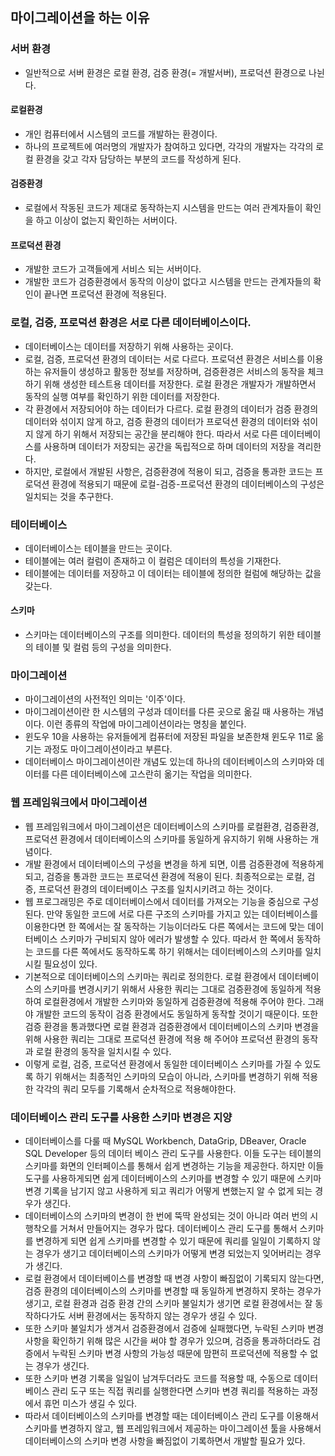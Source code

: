 ## 마이그레이션을 하는 이유

### 서버 환경
- 일반적으로 서버 환경은 로컬 환경, 검증 환경(= 개발서버), 프로덕션 환경으로 나뉜다.

#### 로컬환경
- 개인 컴퓨터에서 시스템의 코드를 개발하는 환경이다.
- 하나의 프로젝트에 여러명의 개발자가 참여하고 있다면, 각각의 개발자는 각각의 로컬 환경을 갖고 각자 담당하는 부분의 코드를 작성하게 된다.

#### 검증환경
- 로컬에서 작동된 코드가 제대로 동작하는지 시스템을 만드는 여러 관계자들이 확인을 하고 이상이 없는지 확인하는 서버이다.

#### 프로덕션 환경
- 개발한 코드가 고객들에게 서비스 되는 서버이다.
- 개발한 코드가 검증환경에서 동작의 이상이 없다고 시스템을 만드는 관계자들의 확인이 끝나면 프로덕션 환경에 적용된다.

### 로컬, 검증, 프로덕션 환경은 서로 다른 데이터베이스이다.
- 데이터베이스는 데이터를 저장하기 위해 사용하는 곳이다.
- 로컬, 검증, 프로덕션 환경의 데이터는 서로 다르다. 프로덕션 환경은 서비스를 이용하는 유저들이 생성하고 활동한 정보를 저장하며, 검증환경은 서비스의 동작을 체크하기 위해 생성한 테스트용 데이터를 저장한다. 로컬 환경은 개발자가 개발하면서 동작의 실행 여부를 확인하기 위한 데이터를 저장한다.
- 각 환경에서 저장되어야 하는 데이터가 다르다. 로컬 환경의 데이터가 검증 환경의 데이터와 섞이지 않게 하고, 검증 환경의 데이터가 프로덕션 환경의 데이터와 섞이지 않게 하기 위해서 저장되는 공간을 분리해야 한다. 따라서 서로 다른 데이터베이스를 사용하며 데이터가 저장되는 공간을 독립적으로 하며 데이터의 저장을 격리한다.
- 하지만, 로컬에서 개발된 사항은, 검증환경에 적용이 되고, 검증을 통과한 코드는 프로덕션 환경에 적용되기 때문에 로컬-검증-프로덕션 환경의 데이터베이스의 구성은 일치되는 것을 추구한다.

### 테이터베이스
- 데이터베이스는 테이블을 만드는 곳이다.
- 테이블에는 여러 컬럼이 존재하고 이 컬럼은 데이터의 특성을 기재한다.
- 테이블에는 데이터를 저장하고 이 데이터는 테이블에 정의한 컬럼에 해당하는 값을 갖는다.

#### 스키마
- 스키마는 데이터베이스의 구조를 의미한다. 데이터의 특성을 정의하기 위한 테이블의 테이블 및 컬럼 등의 구성을 의미한다.

### 마이그레이션
- 마이그레이션의 사전적인 의미는 '이주'이다.
- 마이그레이션이란 한 시스템의 구성과 데이터를 다른 곳으로 옮길 때 사용하는 개념이다. 이런 종류의 작업에 마이그레이션이라는 명칭을 붙인다.
- 윈도우 10을 사용하는 유저들에게 컴퓨터에 저장된 파일을 보존한채 윈도우 11로 옮기는 과정도 마이그레이션이라고 부른다.
- 데이터베이스 마이그레이션이란 개념도 있는데 하나의 데이터베이스의 스키마와 데이터를 다른 데이터베이스에 고스란히 옮기는 작업을 의미한다.

### 웹 프레임워크에서 마이그레이션
- 웹 프레임워크에서 마이그레이션은 데이터베이스의 스키마를 로컬환경, 검증환경, 프로덕션 환경에서 데이터베이스의 스키마를 동일하게 유지하기 위해 사용하는 개념이다.
- 개발 환경에서 데이터베이스의 구성을 변경을 하게 되면, 이름 검증환경에 적용하게 되고, 검증을 통과한 코드는 프로덕션 환경에 적용이 된다. 최종적으로는 로컬, 검증, 프로덕션 환경의 데이터베이스 구조를 일치시키려고 하는 것이다.
- 웹 프로그래밍은 주로 데이터베이스에서 데이터를 가져오는 기능을 중심으로 구성된다. 만약 동일한 코드에 서로 다른 구조의 스키마를 가지고 있는 데이터베이스를 이용한다면 한 쪽에서는 잘 동작하는 기능이더라도 다른 쪽에서는 코드에 맞는 데이터베이스 스키마가 구비되지 않아 에러가 발생할 수 있다. 따라서 한 쪽에서 동작하는 코드를 다른 쪽에서도 동작하도록 하기 위해서는 데이터베이스의 스키마를 일치시킬 필요성이 있다.
- 기본적으로 데이터베이스의 스키마는 쿼리로 정의한다. 로컬 환경에서 데이터베이스의 스키마를 변경시키기 위해서 사용한 쿼리는 그대로 검증환경에 동일하게 적용하여 로컬환경에서 개발한 스키마와 동일하게 검증환경에 적용해 주어야 한다. 그래야 개발한 코드의 동작이 검증 환경에서도 동일하게 동작할 것이기 때문이다. 또한 검증 환경을 통과했다면 로컬 환경과 검증환경에서 데이터베이스의 스키마 변경을 위해 사용한 쿼리는 그대로 프로덕션 환경에 적용 해 주어야 프로덕션 환경의 동작과 로컬 환경의 동작을 일치시킬 수 있다.
- 이렇게 로컬, 검증, 프로덕션 환경에서 동일한 데이터베이스 스키마를 가질 수 있도록 하기 위해서는 최종적인 스키마의 모습이 아니라, 스키마를 변경하기 위해 적용한 각각의 쿼리 모두를 기록해서 순차적으로 적용해야한다.

### 데이터베이스 관리 도구를 사용한 스키마 변경은 지양
- 데이터베이스를 다룰 때 MySQL Workbench, DataGrip, DBeaver, Oracle SQL Developer 등의 데이터 베이스 관리 도구를 사용한다. 이들 도구는 테이블의 스키마를 화면의 인터페이스를 통해서 쉽게 변경하는 기능을 제공한다. 하지만 이들 도구를 사용하게되면 쉽게 데이터베이스의 스키마를 변경할 수 있기 때문에 스키마 변경 기록을 남기지 않고 사용하게 되고 쿼리가 어떻게 변했는지 알 수 없게 되는 경우가 생긴다.
- 데이터베이스의 스키마의 변경이 한 번에 뚝딱 완성되는 것이 아니라 여러 번의 시행착오를 거쳐서 만들어지는 경우가 많다. 데이터베이스 관리 도구를 통해서 스키마를 변경하게 되면 쉽게 스키마를 변경할 수 있기 때문에 쿼리를 일일이 기록하지 않는 경우가 생기고 데이터베이스의 스키마가 어떻게 변경 되었는지 잊어버리는 경우가 생긴다.
- 로컬 환경에서 데이터베이스를 변경할 때 변경 사항이 빠짐없이 기록되지 않는다면, 검증 환경의 데이터베이스의 스키마를 변경할 때 동일하게 변경하지 못하는 경우가 생기고, 로컬 환경과 검증 환경 간의 스키마 불일치가 생기면 로컬 환경에서는 잘 동작하다가도 서버 환경에서는 동작하지 않는 경우가 생길 수 있다.
- 또한 스키마 불일치가 생겨서 검증환경에서 검증에 실패했다면, 누락된 스키마 변경 사항을 확인하기 위해 많은 시간을 써야 할 경우가 있으며, 검증을 통과하더라도 검증에서 누락된 스키마 변경 사항의 가능성 때문에 맘편히 프로덕션에 적용할 수 없는 경우가 생긴다.
- 또한 스키마 변경 기록을 일일이 남겨두더라도 코드를 적용할 때, 수동으로 데이터베이스 관리 도구 또는 직접 쿼리를 실행한다면 스키마 변경 쿼리를 적용하는 과정에서 휴먼 미스가 생길 수 있다.
- 따라서 데이터베이스의 스키마를 변경할 때는 데이터베이스 관리 도구를 이용해서 스키마를 변경하지 않고, 웹 프레임워크에서 제공하는 마이그레이션 툴을 사용해서 데이터베이스의 스키마 변경 사항을 빠짐없이 기록하면서 개발할 필요가 있다.